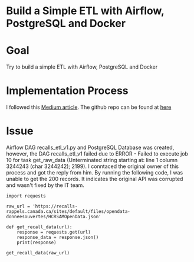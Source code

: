 
# Build a Simple ETL with Airflow, PostgreSQL and Docker

# Goal
Try to build a simple ETL with Airflow, PostgreSQL and Docker

# Implementation Process
I followed this [Medium article](https://intuitivedataguide.medium.com/building-a-simple-etl-with-airflow-postgresql-and-docker-a2b1a2b202ec).
The github repo can be found at [here](https://github.com/sevkw/airflow-etl/tree/master)

# Issue
Airflow DAG recalls_etl_v1.py and PostgreSQL Database was created, however, the DAG recalls_etl_v1 failed due to ERROR - Failed to execute job 10 for task get_raw_data (Unterminated string starting at: line 1 column 3244243 (char 3244242); 2199).
I conntaced the original owner of this process and got the reply from him. By running the following code, I was unable to get the 200 records. It indicates the original API was corrupted and wasn't fixed by the IT team.
```
import requests

raw_url = 'https://recalls-rappels.canada.ca/sites/default/files/opendata-donneesouvertes/HCRSAMOpenData.json'

def get_recall_data(url):
    response = requests.get(url)
    response_data = response.json()
    print(response)

get_recall_data(raw_url)
```

